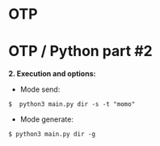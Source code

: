 # OTP

# OTP / Python part #2
 


**2. Execution and options:**

- Mode send:


```console 
$  python3 main.py dir -s -t "momo"
``` 

- Mode generate:

```console 
$ python3 main.py dir -g
``` 
